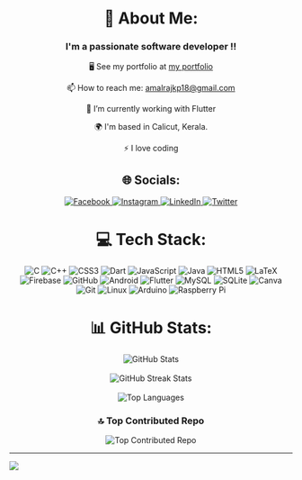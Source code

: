 <div align="center">
  <h1>💫 About Me:</h1>
  <h3>I'm a passionate software developer !!</h3>
  <p>🖥️ See my portfolio at <a href="https://amalrajkp18.github.io/">my portfolio</a></p>
  <p>📫 How to reach me: <a href="mailto:amalrajkp18@gmail.com">amalrajkp18@gmail.com</a></p>
  <p>🌱 I’m currently working with Flutter</p>
  <p>🌍 I'm based in Calicut, Kerala.</p>
  <p>⚡ I love coding</p>
</div>


<div align="center">
  <h2>🌐 Socials:</h2>
  <a href="https://www.facebook.com/profile.php?id=100005375569337">
    <img src="https://img.shields.io/badge/Facebook-%231877F2.svg?logo=Facebook&logoColor=white" alt="Facebook">
  </a>
  <a href="https://www.instagram.com/amal_raj_k_p/">
    <img src="https://img.shields.io/badge/Instagram-%23E4405F.svg?logo=Instagram&logoColor=white" alt="Instagram">
  </a>
  <a href="https://www.linkedin.com/in/amal-raj-k-p-b481b5204/">
    <img src="https://img.shields.io/badge/LinkedIn-%230077B5.svg?logo=linkedin&logoColor=white" alt="LinkedIn">
  </a>
  <a href="https://twitter.com/Amal_raj_kp">
    <img src="https://img.shields.io/badge/Twitter-%231DA1F2.svg?logo=Twitter&logoColor=white" alt="Twitter">
  </a>
</div>

<div align="center">
  <h1>💻 Tech Stack:</h1>
  <img src="https://img.shields.io/badge/c-%2300599C.svg?style=for-the-badge&logo=c&logoColor=white" alt="C">
  <img src="https://img.shields.io/badge/c++-%2300599C.svg?style=for-the-badge&logo=c%2B%2B&logoColor=white" alt="C++">
  <img src="https://img.shields.io/badge/css3-%231572B6.svg?style=for-the-badge&logo=css3&logoColor=white" alt="CSS3">
  <img src="https://img.shields.io/badge/dart-%230175C2.svg?style=for-the-badge&logo=dart&logoColor=white" alt="Dart">
  <img src="https://img.shields.io/badge/javascript-%23323330.svg?style=for-the-badge&logo=javascript&logoColor=%23F7DF1E" alt="JavaScript">
  <img src="https://img.shields.io/badge/java-%23ED8B00.svg?style=for-the-badge&logo=java&logoColor=white" alt="Java">
  <img src="https://img.shields.io/badge/html5-%23E34F26.svg?style=for-the-badge&logo=html5&logoColor=white" alt="HTML5">
  <img src="https://img.shields.io/badge/latex-%23008080.svg?style=for-the-badge&logo=latex&logoColor=white" alt="LaTeX">
  <img src="https://img.shields.io/badge/firebase-%23039BE5.svg?style=for-the-badge&logo=firebase" alt="Firebase">
  <img src="https://img.shields.io/badge/GitHub-%23121011.svg?style=for-the-badge&logo=github&logoColor=white" alt="GitHub">
  <img src="https://img.shields.io/badge/android-%2320232a.svg?style=for-the-badge&logo=android&logoColor=%a4c639" alt="Android">
  <img src="https://img.shields.io/badge/Flutter-%2302569B.svg?style=for-the-badge&logo=Flutter&logoColor=white" alt="Flutter">
  <img src="https://img.shields.io/badge/mysql-%2300f.svg?style=for-the-badge&logo=mysql&logoColor=white" alt="MySQL">
  <img src="https://img.shields.io/badge/sqlite-%2307405e.svg?style=for-the-badge&logo=sqlite&logoColor=white" alt="SQLite">
  <img src="https://img.shields.io/badge/Canva-%2300C4CC.svg?style=for-the-badge&logo=Canva&logoColor=white" alt="Canva">
  <img src="https://img.shields.io/badge/Git-fc6d26?style=for-the-badge&logo=git&logoColor=white" alt="Git">
  <img src="https://img.shields.io/badge/Linux-FCC624?style=for-the-badge&logo=linux&logoColor=black" alt="Linux">
  <img src="https://img.shields.io/badge/-Arduino-00979D?style=for-the-badge&logo=Arduino&logoColor=white" alt="Arduino">
  <img src="https://img.shields.io/badge/-RaspberryPi-C51A4A?style=for-the-badge&logo=Raspberry-Pi" alt="Raspberry Pi">
</div>

<div align="center">
  <h1>📊 GitHub Stats:</h1>
  <img src="https://github-readme-stats.vercel.app/api?username=amalrajkp18&theme=dark&hide_border=false&include_all_commits=false&count_private=false" alt="GitHub Stats">
  <br><br>
  <img src="https://github-readme-streak-stats.herokuapp.com/?user=amalrajkp18&theme=dark&hide_border=false" alt="GitHub Streak Stats">
  <br><br> 
  <img src="https://github-readme-stats.vercel.app/api/top-langs/?username=amalrajkp18&theme=dark&hide_border=false&include_all_commits=false&count_private=false&layout=compact" alt="Top Languages">
</div>


<div align="center">
  <h3>🔝 Top Contributed Repo</h3>
  <img src="https://github-contributor-stats.vercel.app/api?username=amalrajkp18&limit=5&theme=tokyonight&combine_all_yearly_contributions=true" alt="Top Contributed Repo">
</div>


---
[![](https://visitcount.itsvg.in/api?id=amalrajkp18&icon=0&color=0)](https://visitcount.itsvg.in)

<!-- Proudly created with GPRM ( https://gprm.itsvg.in ) -->
